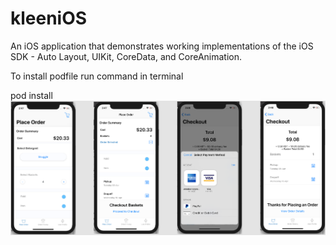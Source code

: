 # kleeniOS
An iOS application that demonstrates working implementations of the iOS SDK - Auto Layout, UIKit, CoreData, and CoreAnimation.

To install podfile run command in terminal 

pod install 
![](/Screenshot5.png)

